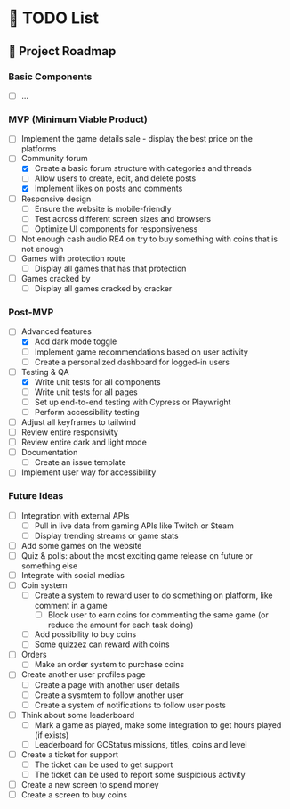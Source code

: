 # 📝 TODO List

## 🚀 Project Roadmap

### Basic Components

- [ ] ...

### MVP (Minimum Viable Product)

- [ ] Implement the game details sale - display the best price on the platforms
- [ ] Community forum
  - [x] Create a basic forum structure with categories and threads
  - [ ] Allow users to create, edit, and delete posts
  - [x] Implement likes on posts and comments
- [ ] Responsive design
  - [ ] Ensure the website is mobile-friendly
  - [ ] Test across different screen sizes and browsers
  - [ ] Optimize UI components for responsiveness
- [ ] Not enough cash audio RE4 on try to buy something with coins that is not enough
- [ ] Games with protection route
  - [ ] Display all games that has that protection
- [ ] Games cracked by
  - [ ] Display all games cracked by cracker

### Post-MVP

- [ ] Advanced features
  - [x] Add dark mode toggle
  - [ ] Implement game recommendations based on user activity
  - [ ] Create a personalized dashboard for logged-in users
- [ ] Testing & QA
  - [x] Write unit tests for all components
  - [ ] Write unit tests for all pages
  - [ ] Set up end-to-end testing with Cypress or Playwright
  - [ ] Perform accessibility testing
- [ ] Adjust all keyframes to tailwind
- [ ] Review entire responsivity
- [ ] Review entire dark and light mode
- [ ] Documentation
  - [ ] Create an issue template
- [ ] Implement user way for accessibility

### Future Ideas

- [ ] Integration with external APIs
  - [ ] Pull in live data from gaming APIs like Twitch or Steam
  - [ ] Display trending streams or game stats
- [ ] Add some games on the website
- [ ] Quiz & polls: about the most exciting game release on future or something else
- [ ] Integrate with social medias
- [ ] Coin system
  - [ ] Create a system to reward user to do something on platform, like comment in a game
    - [ ] Block user to earn coins for commenting the same game (or reduce the amount for each task doing)
  - [ ] Add possibility to buy coins
  - [ ] Some quizzez can reward with coins
- [ ] Orders
  - [ ] Make an order system to purchase coins
- [ ] Create another user profiles page
  - [ ] Create a page with another user details
  - [ ] Create a sysmtem to follow another user
  - [ ] Create a system of notifications to follow user posts
- [ ] Think about some leaderboard
  - [ ] Mark a game as played, make some integration to get hours played (if exists)
  - [ ] Leaderboard for GCStatus missions, titles, coins and level
- [ ] Create a ticket for support
  - [ ] The ticket can be used to get support
  - [ ] The ticket can be used to report some suspicious activity
- [ ] Create a new screen to spend money
- [ ] Create a screen to buy coins
